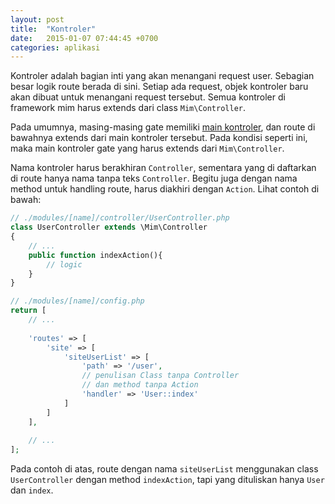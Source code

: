 ```yaml
---
layout: post
title:  "Kontroler"
date:   2015-01-07 07:44:45 +0700
categories: aplikasi
---
```


Kontroler adalah bagian inti yang akan menangani request user. Sebagian besar logik
route berada di sini. Setiap ada request, objek kontroler baru akan dibuat untuk
menangani request tersebut. Semua kontroler di framework mim harus extends dari
class `Mim\Controller`.

Pada umumnya, masing-masing gate memiliki
[main kontroler](/modules/core/app/controller/gate/), dan route di
bawahnya extends dari main kontroler tersebut. Pada kondisi seperti ini, maka main 
kontroler gate yang harus extends dari `Mim\Controller`.

Nama kontroler harus berakhiran `Controller`, sementara yang di daftarkan di route
hanya nama tanpa teks `Controller`. Begitu juga dengan nama method untuk handling
route, harus diakhiri dengan `Action`. Lihat contoh di bawah:

```php
// ./modules/[name]/controller/UserController.php
class UserController extends \Mim\Controller
{
    // ...
    public function indexAction(){
        // logic
    }
}
```

```php
// ./modules/[name]/config.php
return [
    // ...
    
    'routes' => [
        'site' => [
            'siteUserList' => [
                'path' => '/user',
                // penulisan Class tanpa Controller
                // dan method tanpa Action
                'handler' => 'User::index'
            ]
        ]
    ],
    
    // ...
];
```

Pada contoh di atas, route dengan nama `siteUserList` menggunakan class `UserController`
dengan method `indexAction`, tapi yang dituliskan hanya `User` dan `index`.